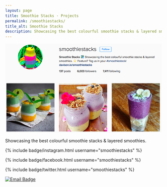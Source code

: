 ```yaml
---
layout: page
title: Smoothie Stacks · Projects
permalink: /smoothiestacks/
title_alt: Smoothie Stacks
description: Showcasing the best colourful smoothie stacks & layered smoothies.
---
```


![Smoothie Stacks Screenshot](/assets/img/smoothiestacks-screenshot.png)

Showcasing the best colourful smoothie stacks & layered smoothies.

{% include badge/instagram.html username="smoothiestacks" %}

{% include badge/facebook.html username="smoothiestacks" %}

{% include badge/twitter.html username="smoothiestacks" %}

[![Email Badge](https://img.shields.io/badge/Email-smoothiestacks@davison.io-lightgrey.svg)](mailto:smoothiestacks@davison.io)
